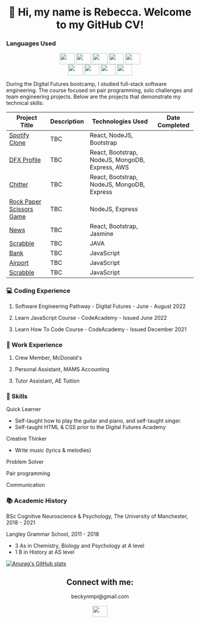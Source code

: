 <h1 align="center">👋 Hi, my name is Rebecca. Welcome to my GitHub CV!</h1>

<h3 align="left">Languages Used</h3>
<p align="center">
<a href="https://getbootstrap.com/" target="blank"><img align="center" src="https://img.icons8.com/color/48/000000/bootstrap.png" alt="" height="30" width="40" /></a>
<a href="https://developer.mozilla.org/en-US/docs/Web/CSS" target="blank"><img align="center" src="https://img.icons8.com/color/48/000000/css3.png" alt="" height="30" width="40" /></a>
<a href="https://developer.mozilla.org/en-US/docs/Web/HTML" target="blank"><img align="center" src="https://img.icons8.com/color/48/000000/html-5--v1.png" alt="" height="30" width="40" /></a>
<a href="https://developer.mozilla.org/en-US/docs/Web/JavaScript" target="blank"><img align="center" src="https://img.icons8.com/color/48/000000/javascript--v1.png" alt="" height="30" width="40" /></a>
<a href="https://reactjs.org/" target="blank"><img align="center" src="https://img.icons8.com/plasticine/100/000000/react.png" alt="" height="30" width="40" /></a>
<br>
<a href="https://expressjs.com/en/api.html" target="blank"><img align="center" src="https://img.icons8.com/color/48/000000/express-js.png" alt="" height="30" width="40" /></a>
<a href="https://nodejs.org/en/" target="blank"><img align="center" src="https://img.icons8.com/color/48/000000/nodejs.png" alt="" height="30" width="40" /></a>
<a href="https://www.mongodb.com/" target="blank"><img align="center" src="https://img.icons8.com/external-tal-revivo-shadow-tal-revivo/24/000000/external-mongodb-a-cross-platform-document-oriented-database-program-logo-shadow-tal-revivo.png" alt="" height="30" width="40" /></a>
<a href="https://docs.oracle.com/javase/8/docs/" target="blank"><img align="center" src="https://img.icons8.com/color/48/000000/java-coffee-cup-logo--v1.png" alt="" height="30" width="40" /></a>
</p>


During the Digital Futures bootcamp, I studied full-stack software engineering. The course focused on pair programming, solo challenges and team engineering projects. Below are the projects that demonstrate my technical skills:

| Project Title | Description | Technologies Used | Date Completed |
| ----------- | ----------- |-----------          | -----------    |
| <a href="https://github.com/RebeccaM21/SpotifyClone--React"> Spotify Clone | TBC | React, NodeJS, Bootstrap |
| <a href="https://github.com/RebeccaM21/TeamChallenge--FrontEnd"> DFX Profile | TBC | React, Bootstrap, NodeJS, MongoDB, Express, AWS |
| <a href="https://github.com/RebeccaM21/ChitterChallenge--FullStack"> Chitter | TBC | React, Bootstrap, NodeJS, MongoDB, Express |
| <a href="https://github.com/RebeccaM21/RockPaperScissorsChallenge"> Rock Paper Scissors Game | TBC | NodeJS, Express |
| <a href="https://github.com/RebeccaM21/NewsChallenge--React"> News | TBC | React, Bootstrap, Jasmine |
| <a href="https://github.com/RebeccaM21/ScrabbleChallenge--JAVA"> Scrabble | TBC | JAVA |
| <a href="https://github.com/RebeccaM21/BankChallenge--JavaScript"> Bank | TBC | JavaScript |
| <a href="https://github.com/RebeccaM21/AirportChallenge--JavaScript"> Airport | TBC | JavaScript |
| <a href="https://github.com/RebeccaM21/ScrabbleChallenge--JavaScript"> Scrabble | TBC | JavaScript |

<h3 align="left">💻 Coding Experience</h3>

1. Software Engineering Pathway - Digital Futures - June - August 2022

2. Learn JavaScript Course - CodeAcademy - Issued June 2022

3. Learn How To Code Course - CodeAcademy - Issued December 2021


<h3 align="left">💼 Work Experience</h3>

1. Crew Member, McDonald's

2. Personal Assistant, MAMS Accounting

3. Tutor Assistant, AE Tuition

<h3 align="left">🧠 Skills</h3>

Quick Learner
- Self-taught how to play the guitar and piano, and self-taught singer. 
- Self-taught HTML & CSS prior to the Digital Futures Academy 

Creative Thinker
- Write music (lyrics & melodies) 

Problem Solver

Pair programming

Communication 

<h3 align="left">📚 Academic History</h3>

BSc Cognitive Neuroscience & Psychology, The University of Manchester, 2018 - 2021

Langley Grammar School, 2011 - 2018 
- 3 As in Chemistry, Biology and Psychology at A level 
- 1 B in History at AS level

[![Anurag's GitHub stats](https://github-readme-stats.vercel.app/api?username=RebeccaM21)](https://github.com/anuraghazra/github-readme-stats)

<h2 align="center">Connect with me:</h2>

<p align="center">
beckynmpi@gmail.com
<br>
<br>
<a href="https://www.linkedin.com/in/rebecca-mpi-00574a182/"><img align="center" src="https://cdn.jsdelivr.net/npm/simple-icons@7.15.0/icons/linkedin.svg" alt="" height="30" width="40" /></a>
</p>

